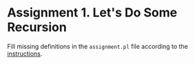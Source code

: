 # Assignment 1. Let's Do Some Recursion

Fill missing definitions in the `assignment.pl` file according to the [instructions](https://swish.swi-prolog.org/?code=https://gitlab.com/agh-courses/23/lp/lab-04/-/raw/master/assignments/01_lists/instructions.swinb).
